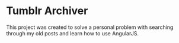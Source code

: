 # Tumblr Archiver

This project was created to solve a personal problem with searching through my old posts and learn how to use AngularJS.
